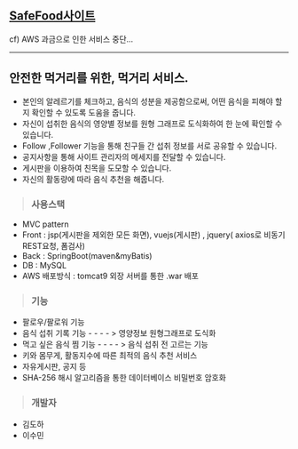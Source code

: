 ## <a href="http://13.124.11.210:8080/SafeFood/detail.sf?code=1">SafeFood사이트<a>
cf) AWS 과금으로 인한 서비스 중단...

---

## 안전한 먹거리를 위한, 먹거리 서비스.
- 본인의 알레르기를 체크하고, 음식의 성분을 제공함으로써, 어떤 음식을 피해야 할 지 확인할 수 있도록 도움을 줍니다.
- 자신이 섭취한 음식의 영양별 정보를 원형 그래프로 도식화하여 한 눈에 확인할 수 있습니다.
- Follow ,Follower 기능을 통해 친구들 간 섭취 정보를 서로 공유할 수 있습니다.
- 공지사항을 통해 사이트 관리자의 메세지를 전달할 수 있습니다.
- 게시판을 이용하여 친목을 도모할 수 있습니다.
- 자신의 활동량에 따라 음식 추천을 해줍니다.

> ### 사용스택
* MVC pattern
* Front : jsp(게시판을 제외한 모든 화면), vuejs(게시판) , jquery( axios로 비동기 REST요청, 폼검사)
* Back : SpringBoot(maven&myBatis)
* DB : MySQL
* AWS 배포방식 : tomcat9 외장 서버를 통한 .war 배포

> ### 기능
* 팔로우/팔로워 기능
* 음식 섭취 기록 기능 - - - - > 영양정보 원형그래프로 도식화
* 먹고 싶은 음식 찜 기능 - - - - > 음식 섭취 전 고르는 기능
* 키와 몸무게, 활동지수에 따른 최적의 음식 추천 서비스
* 자유게시판, 공지 등
* SHA-256 해시 알고리즘을 통한 데이터베이스 비밀번호 암호화

> ### 개발자
* 김도하
* 이수민
